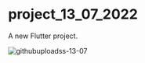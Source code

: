 # project_13_07_2022

A new Flutter project.


![githubuploadss-13-07](https://user-images.githubusercontent.com/64785251/180206354-68e2e5ba-d076-4bfb-8aed-7029c2f1871f.png)
